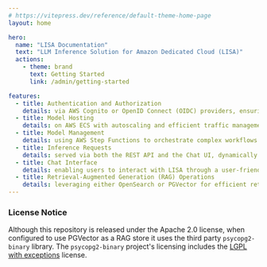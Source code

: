 ```yaml
---
# https://vitepress.dev/reference/default-theme-home-page
layout: home

hero:
  name: "LISA Documentation"
  text: "LLM Inference Solution for Amazon Dedicated Cloud (LISA)"
  actions:
    - theme: brand
      text: Getting Started
      link: /admin/getting-started

features:
  - title: Authentication and Authorization
    details: via AWS Cognito or OpenID Connect (OIDC) providers, ensuring secure access to both the REST API and Chat UI through token-based authentication and role-based access control.
  - title: Model Hosting
    details: on AWS ECS with autoscaling and efficient traffic management using Application Load Balancers (ALBs), providing scalable and high-performance model inference.
  - title: Model Management
    details: using AWS Step Functions to orchestrate complex workflows for creating, updating, and deleting models, automatically managing underlying ECS infrastructure.
  - title: Inference Requests
    details: served via both the REST API and the Chat UI, dynamically routing user inputs to the appropriate ECS-hosted models for real-time inference.
  - title: Chat Interface
    details: enabling users to interact with LISA through a user-friendly web interface, offering seamless real-time model interaction and session continuity.
  - title: Retrieval-Augmented Generation (RAG) Operations
    details: leveraging either OpenSearch or PGVector for efficient retrieval of relevant external data to enhance model responses.
---
```


### License Notice

Although this repository is released under the Apache 2.0 license, when configured to use PGVector as a RAG store it uses
the third party `psycopg2-binary` library. The `psycopg2-binary` project's licensing includes the [LGPL with exceptions](https://github.com/psycopg/psycopg2/blob/master/LICENSE) license.

